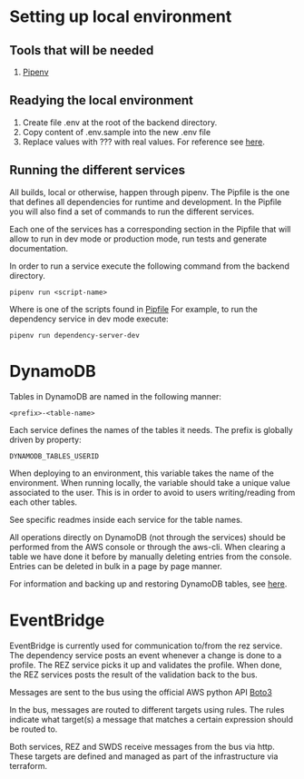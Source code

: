 # Setting up local environment
## Tools that will be needed
1. [Pipenv](https://pipenv.pypa.io/en/latest/#install-pipenv-today)

## Readying the local environment
1. Create file .env at the root of the backend directory.
2. Copy content of .env.sample into the new .env file
3. Replace values with ??? with real values. For reference see [here](https://dependencies.dev.spinvfx.com/pdocs/?search=settings).

## Running the different services
All builds, local or otherwise, happen through pipenv. The Pipfile is the one that defines all dependencies for runtime and development.
In the Pipfile you will also find a set of commands to run the different services. 

Each one of the services has a corresponding section in the Pipfile that will allow to run in dev mode or production mode, run tests and generate documentation.

In order to run a service execute the following command from the backend directory.

``
pipenv run <script-name>
``

Where <script-name> is one of the scripts found in [Pipfile](Pipfile)
For example, to run the dependency service in dev mode execute:

``
pipenv run dependency-server-dev
``
# DynamoDB

Tables in DynamoDB are named in the following manner:

``<prefix>-<table-name>``

Each service defines the names of the tables it needs. The prefix is globally driven by property:

``DYNAMODB_TABLES_USERID``

When deploying to an environment, this variable takes the name of the environment. When running locally, the variable should take a unique value associated to the user.
This is in order to avoid to users writing/reading from each other tables.

See specific readmes inside each service for the table names.

All operations directly on DynamoDB (not through the services) should be performed from the AWS console or through the aws-cli.
When clearing a table we have done it before by manually deleting entries from the console. Entries can be deleted in bulk in a page by page manner.

For information and backing up and restoring DynamoDB tables, see [here](https://aws.amazon.com/dynamodb/backup-restore/).

# EventBridge

EventBridge is currently used for communication to/from the rez service. The dependency service posts an event whenever a change is done to a profile.
The REZ service picks it up and validates the profile. When done, the REZ services posts the result of the validation back to the bus.

Messages are sent to the bus using the official AWS python API [Boto3](https://boto3.amazonaws.com/v1/documentation/api/latest/guide/quickstart.html)

In the bus, messages are routed to different targets using rules. The rules indicate what target(s) a message that matches a certain expression should be routed to. 

Both services, REZ and SWDS receive messages from the bus via http. These targets are defined and managed as part of 
the infrastructure via terraform.

